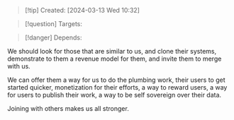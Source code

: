 
>[!tip] Created: [2024-03-13 Wed 10:32]

>[!question] Targets: 

>[!danger] Depends: 

We should look for those that are similar to us, and clone their systems, demonstrate to them a revenue model for them, and invite them to merge with us.

We can offer them a way for us to do the plumbing work, their users to get started quicker, monetization for their efforts, a way to reward users, a way for users to publish their work, a way to be self sovereign over their data.

Joining with others makes us all stronger.

